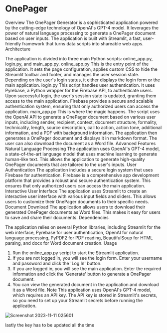 # OnePager
Overview
The OnePager Generator is a sophisticated application powered by the cutting-edge technology of OpenAI's GPT-4 model. It leverages the power of natural language processing to generate a OnePager document based on user inputs. The application is built with Streamlit, a fast, user-friendly framework that turns data scripts into shareable web apps.
Architecture

The application is divided into three main Python scripts: online_app.py, login.py, and main_app.py.
online_app.py
This is the entry point of the application. It sets the page configuration, applies custom CSS to hide the Streamlit toolbar and footer, and manages the user session state. Depending on the user's login status, it either displays the login form or the main application.
login.py
This script handles user authentication. It uses Pyrebase, a Python wrapper for the Firebase API, to authenticate users. Upon successful login, the user's session state is updated, granting them access to the main application. Firebase provides a secure and scalable authentication system, ensuring that only authorized users can access the application.
main_app.py
This is where the magic happens. The script uses the OpenAI API to generate a OnePager document based on various user inputs, including sender, recipient, context, document structure, formality, technicality, length, source description, call to action, action tone, additional information, and a PDF with background information. The application then generates a OnePager document and displays it in markdown format. The user can also download the document as a Word file.
Advanced Features
Natural Language Processing
The application uses OpenAI's GPT-4 model, a state-of-the-art language model that uses machine learning to generate human-like text. This allows the application to generate high-quality OnePager documents that are tailored to the user's inputs.
User Authentication
The application includes a secure login system that uses Firebase for authentication. Firebase is a comprehensive app development platform that provides a robust and secure authentication system. This ensures that only authorized users can access the main application.
Interactive User Interface
The application uses Streamlit to create an interactive user interface with various input fields and sliders. This allows users to customize their OnePager documents to their specific needs.
Document Download
The application allows users to download their generated OnePager documents as Word files. This makes it easy for users to save and share their documents.
Dependencies

The application relies on several Python libraries, including Streamlit for the web interface, Pyrebase for user authentication, OpenAI for natural language processing, PyPDF2 for PDF reading, BeautifulSoup for HTML parsing, and docx for Word document creation.
Usage

1. Run the online_app.py script to start the Streamlit application.
2. If you are not logged in, you will see the login form. Enter your username and password and click the 'Log In' button.
3. If you are logged in, you will see the main application. Enter the required information and click the 'Generate' button to generate a OnePager document.
4. You can view the generated document in the application and download it as a Word file.
Note
This application uses OpenAI's GPT-4 model, which requires an API key. The API key is stored in Streamlit's secrets, so you need to set up your Streamlit secrets before running the application.


![Screenshot 2023-11-11 025601](https://github.com/eakgun/onepager-streamlit/assets/60859449/c1c2bbd6-0111-4155-8341-150df0e8fc26)


lastly the key has to be updated all the time

